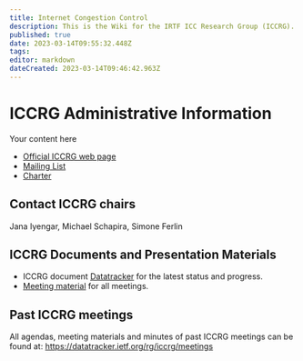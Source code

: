 ```yaml
---
title: Internet Congestion Control
description: This is the Wiki for the IRTF ICC Research Group (ICCRG).
published: true
date: 2023-03-14T09:55:32.448Z
tags: 
editor: markdown
dateCreated: 2023-03-14T09:46:42.963Z
---
```


# ICCRG Administrative Information
Your content here

- [Official ICCRG web page](http://irtf.org/iccrg)
- [Mailing List](http://irtf.org/mailman/listinfo/iccrg)
- [Charter](https://datatracker.ietf.org/rg/iccrg/charter/)


## Contact ICCRG chairs
Jana Iyengar, Michael Schapira, Simone Ferlin


## ICCRG Documents and Presentation Materials
- ICCRG document [Datatracker](https://datatracker.ietf.org/rg/iccrg/) for the latest status and progress.
- [Meeting material](https://datatracker.ietf.org/rg/iccrg/meetings/) for all meetings.


## Past ICCRG meetings
All agendas, meeting materials and minutes of past ICCRG meetings can be found at: https://datatracker.ietf.org/rg/iccrg/meetings
